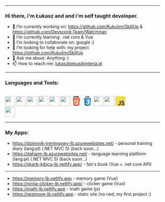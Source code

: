 -----------

### Hi there, i'm Łukasz and and i'm self taught developer.

- 🔭 I’m currently working on: https://github.com/Kukulim/SkillUp & https://github.com/Devscord-Team/Watchman
- 🌱 I’m currently learning: .net core & Vue
- 👯 I’m looking to collaborate on: google :)
- 🤔 I’m looking for help with: my project https://github.com/Kukulim/SkillUp
- 💬 Ask me about: Anything :)
- 📫 How to reach me: lukaszbekus@interia.pl

----------

### Languages and Tools:
\
<img height="32" width="32" src="https://visualstudio.microsoft.com/wp-content/uploads/2018/11/vsplogo.png">
<img height="32" width="32" src="https://upload.wikimedia.org/wikipedia/commons/thumb/9/9a/Visual_Studio_Code_1.35_icon.svg/150px-Visual_Studio_Code_1.35_icon.svg.png">
<img height="32" width="32" src="https://upload.wikimedia.org/wikipedia/commons/thumb/0/0e/Microsoft_.NET_logo.png/150px-Microsoft_.NET_logo.png">
<img height="32" width="32" src="https://upload.wikimedia.org/wikipedia/commons/7/7a/C_Sharp_logo.svg">
<img height="32" width="32" src="https://upload.wikimedia.org/wikipedia/commons/thumb/e/ee/.NET_Core_Logo.svg/1200px-.NET_Core_Logo.svg.png">
<img height="32" width="32" src="https://upload.wikimedia.org/wikipedia/commons/thumb/9/95/Vue.js_Logo_2.svg/1200px-Vue.js_Logo_2.svg.png">
<img height="32" width="32" src="https://raw.githubusercontent.com/github/explore/80688e429a7d4ef2fca1e82350fe8e3517d3494d/topics/html/html.png">
<img height="32" width="32" src="https://raw.githubusercontent.com/github/explore/80688e429a7d4ef2fca1e82350fe8e3517d3494d/topics/css/css.png" />
<img height="32" width="32" src="https://upload.wikimedia.org/wikipedia/commons/thumb/9/96/Sass_Logo_Color.svg/1200px-Sass_Logo_Color.svg.png">
<img height="32" width="32" src="https://upload.wikimedia.org/wikipedia/commons/thumb/b/b2/Bootstrap_logo.svg/1200px-Bootstrap_logo.svg.png">
<img height="32" width="32" src="https://raw.githubusercontent.com/github/explore/80688e429a7d4ef2fca1e82350fe8e3517d3494d/topics/javascript/javascript.png">
<img height="12" width="44" src="https://upload.wikimedia.org/wikipedia/en/thumb/9/9e/JQuery_logo.svg/1024px-JQuery_logo.svg.png">
<img height="16" width="32" src="https://upload.wikimedia.org/wikipedia/commons/thumb/e/e0/Git-logo.svg/150px-Git-logo.svg.png">
<img height="32" width="32" src="https://github.githubassets.com/images/modules/logos_page/GitHub-Mark.png">

----------

### My Apps:
 - https://dziennik-treningowy-lb.azurewebsites.net/ - personal training diary (lang:pl) (.NET MVC 5) (back soon...)
 - https://dahaim-lb.azurewebsites.net/ - language learning platform (lang:pl) (.NET MVC 5) (back soon...)
 - https://skarb-kibica-lb.netlify.app/ - fan's book (Vue + .net core API)
 ---------------------
 - https://memory-lb.netlify.app - memory game  (Vue)
 - https://ninija-clicker-lb.netlify.app/ - clicker game (Vue)
 - https://math-lb.netlify.app - math game (js)
 - https://restmore-lb.netlify.app - static site (no rwd, my first project :)
